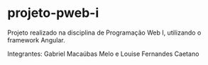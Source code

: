 # projeto-pweb-i
 Projeto realizado na disciplina de Programação Web I, utilizando o framework Angular.

 Integrantes: Gabriel Macaúbas Melo e Louise Fernandes Caetano
